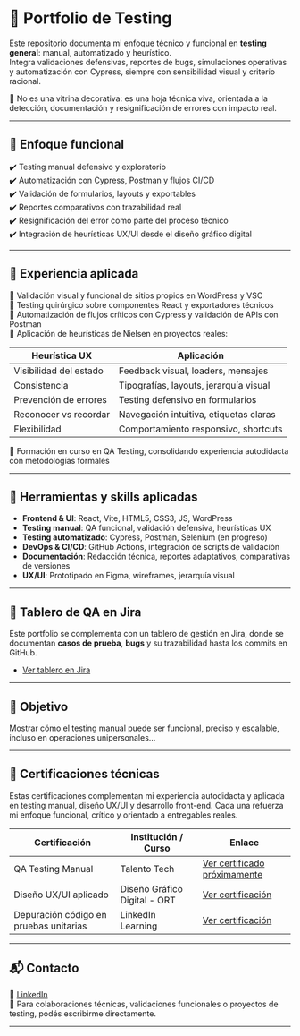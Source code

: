 # 🧪 Portfolio de Testing 

Este repositorio documenta mi enfoque técnico y funcional en **testing general**: manual, automatizado y heurístico.  
Integra validaciones defensivas, reportes de bugs, simulaciones operativas y automatización con Cypress, siempre con sensibilidad visual y criterio racional.

🎯 No es una vitrina decorativa: es una hoja técnica viva, orientada a la detección, documentación y resignificación de errores con impacto real.

---

## 🎯 Enfoque funcional
✔️ Testing manual defensivo y exploratorio  
✔️ Automatización con Cypress, Postman y flujos CI/CD  
✔️ Validación de formularios, layouts y exportables  
✔️ Reportes comparativos con trazabilidad real  
✔️ Resignificación del error como parte del proceso técnico  
✔️ Integración de heurísticas UX/UI desde el diseño gráfico digital  

---

## 🧠 Experiencia aplicada
🔹 Validación visual y funcional de sitios propios en WordPress y VSC  
🔹 Testing quirúrgico sobre componentes React y exportadores técnicos  
🔹 Automatización de flujos críticos con Cypress y validación de APIs con Postman  
🔹 Aplicación de heurísticas de Nielsen en proyectos reales:  

| Heurística UX          | Aplicación                                |
|-------------------------|-------------------------------------------|
| Visibilidad del estado  | Feedback visual, loaders, mensajes        |
| Consistencia            | Tipografías, layouts, jerarquía visual    |
| Prevención de errores   | Testing defensivo en formularios          |
| Reconocer vs recordar   | Navegación intuitiva, etiquetas claras    |
| Flexibilidad            | Comportamiento responsivo, shortcuts      |

🔹 Formación en curso en QA Testing, consolidando experiencia autodidacta con metodologías formales  

---
## 🧰 Herramientas y skills aplicadas
- **Frontend & UI**: React, Vite, HTML5, CSS3, JS, WordPress  
- **Testing manual**: QA funcional, validación defensiva, heurísticas UX  
- **Testing automatizado**: Cypress, Postman, Selenium (en progreso)  
- **DevOps & CI/CD**: GitHub Actions, integración de scripts de validación  
- **Documentación**: Redacción técnica, reportes adaptativos, comparativas de versiones  
- **UX/UI**: Prototipado en Figma, wireframes, jerarquía visual  

---

## 🔗 Tablero de QA en Jira
Este portfolio se complementa con un tablero de gestión en Jira, donde se documentan **casos de prueba**, **bugs** y su trazabilidad hasta los commits en GitHub.

- [Ver tablero en Jira](https://tujira.atlassian.net/jira/software/projects/QA/boards/1)

---

## 🚀 Objetivo
Mostrar cómo el testing manual puede ser funcional, preciso y escalable, incluso en operaciones unipersonales...

---

## 📜 Certificaciones técnicas

Estas certificaciones complementan mi experiencia autodidacta y aplicada en testing manual, diseño UX/UI y desarrollo front-end. Cada una refuerza mi enfoque funcional, crítico y orientado a entregables reales.

| Certificación | Institución / Curso | Enlace |
|---------------|---------------------|--------|
| QA Testing Manual | Talento Tech | [Ver certificado próximamente](https://drive.google.com/file/d/ID_DEL_ARCHIVO/view?usp=sharing) |
| Diseño UX/UI aplicado | Diseño Gráfico Digital - ORT | [Ver certificación](https://drive.google.com/file/d/1ZDxu88KGn_yEL3D6CoGZzZPgCc6SFFQE/view) |
| Depuración código en pruebas unitarias | LinkedIn Learning | [Ver certificación](https://drive.google.com/file/d/1QvX8oPT_02cVJW3roOqUyLLrt5IxBAX8/view) |


---

## 📬 Contacto

📎 [LinkedIn](https://www.linkedin.com/in/hevieri/)  
📧 Para colaboraciones técnicas, validaciones funcionales o proyectos de testing, podés escribirme directamente.

---
